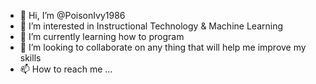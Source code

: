 - 👋 Hi, I’m @PoisonIvy1986
- 👀 I’m interested in Instructional Technology & Machine Learning
- 🌱 I’m currently learning how to program
- 💞️ I’m looking to collaborate on any thing that will help me improve my skills
- 📫 How to reach me ...

<!---
PoisonIvy1986/PoisonIvy1986 is a ✨ special ✨ repository because its `README.md` (this file) appears on your GitHub profile.
You can click the Preview link to take a look at your changes.
--->
